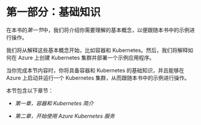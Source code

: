 # 第一部分：基础知识

在本书的*第一节*中，我们将介绍你需要理解的基本概念，以便跟随本书中的示例进行操作。

我们将从解释这些基本概念开始，比如容器和 Kubernetes。然后，我们将解释如何在 Azure 上创建 Kubernetes 集群并部署一个示例应用程序。

当你完成本节内容时，你将具备容器和 Kubernetes 的基础知识，并且能够在 Azure 上启动并运行一个 Kubernetes 集群，从而跟随本书中的示例进行操作。

本节包含以下章节：

+   *第一章，容器和 Kubernetes 简介*

+   *第二章，开始使用 Azure Kubernetes 服务*
